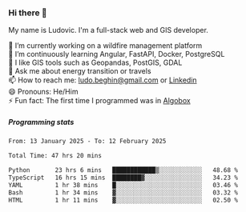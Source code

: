 ### Hi there 👋

My name is Ludovic. I'm a full-stack web and GIS developer.

 🔭 I’m currently working on a wildfire management platform<br/>
 🌱 I’m continuously learning Angular, FastAPI, Docker, PostgreSQL<br/>
 👯 I like GIS tools such as Geopandas, PostGIS, GDAL<br/>
 💬 Ask me about energy transition or travels<br/>
 📫 How to reach me: ludo.beghin@gmail.com or [Linkedin](https://www.linkedin.com/in/ludovic-beghin/)<br/>
 😄 Pronouns: He/Him<br/>
 ⚡ Fun fact: The first time I programmed was in [Algobox](https://fr.wikipedia.org/wiki/Algobox)<br/>

##### Programming stats
<!--START_SECTION:waka-->

```txt
From: 13 January 2025 - To: 12 February 2025

Total Time: 47 hrs 20 mins

Python       23 hrs 6 mins   ████████████▒░░░░░░░░░░░░   48.68 %
TypeScript   16 hrs 15 mins  ████████▓░░░░░░░░░░░░░░░░   34.23 %
YAML         1 hr 38 mins    █░░░░░░░░░░░░░░░░░░░░░░░░   03.46 %
Bash         1 hr 34 mins    ▓░░░░░░░░░░░░░░░░░░░░░░░░   03.32 %
HTML         1 hr 11 mins    ▓░░░░░░░░░░░░░░░░░░░░░░░░   02.50 %
```

<!--END_SECTION:waka-->
